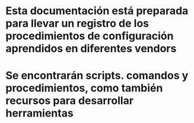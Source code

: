 # Esta documentación está preparada para llevar un registro de los procedimientos de configuración aprendidos en diferentes vendors #

# Se encontrarán scripts. comandos y procedimientos, como también recursos para desarrollar herramientas #
